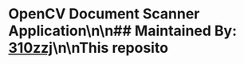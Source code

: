 # OpenCV Document Scanner Application\n\n## Maintained By: [310zzj](https://www.linkedin.com/310zzj)\n\nThis reposito